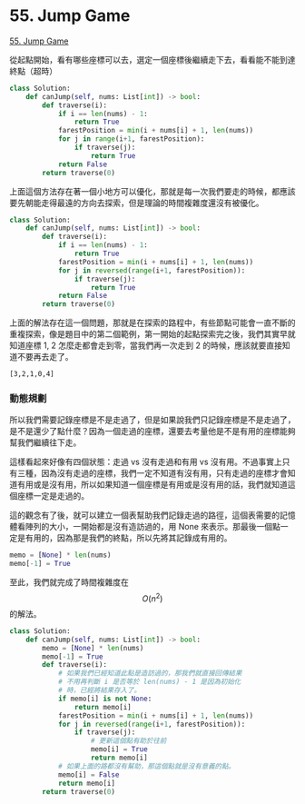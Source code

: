# 55. Jump Game

[55. Jump Game](https://leetcode.com/problems/jump-game/)

從起點開始，看有哪些座標可以去，選定一個座標後繼續走下去，看看能不能到達終點（超時）

```python
class Solution:
    def canJump(self, nums: List[int]) -> bool:    
        def traverse(i):
            if i == len(nums) - 1:
                return True
            farestPosition = min(i + nums[i] + 1, len(nums))
            for j in range(i+1, farestPosition):
                if traverse(j):
                    return True
            return False
        return traverse(0)
```

上面這個方法存在著一個小地方可以優化，那就是每一次我們要走的時候，都應該要先朝能走得最遠的方向去探索，但是理論的時間複雜度還沒有被優化。

```python
class Solution:
    def canJump(self, nums: List[int]) -> bool:    
        def traverse(i):
            if i == len(nums) - 1:
                return True
            farestPosition = min(i + nums[i] + 1, len(nums))
            for j in reversed(range(i+1, farestPosition)):
                if traverse(j):
                    return True
            return False
        return traverse(0)
```

上面的解法存在這一個問題，那就是在探索的路程中，有些節點可能會一直不斷的重複探索，像是題目中的第二個範例，第一開始的起點探索完之後，我們其實早就知道座標 1, 2 怎麼走都會走到零，當我們再一次走到 2 的時候，應該就要直接知道不要再去走了。

```text
[3,2,1,0,4]
```

### 動態規劃

所以我們需要記錄座標是不是走過了，但是如果說我們只記錄座標是不是走過了，是不是還少了點什麼？因為一個走過的座標，還要去考量他是不是有用的座標能夠幫我們繼續往下走。

這樣看起來好像有四個狀態：走過 vs 沒有走過和有用 vs 沒有用。不過事實上只有三種，因為沒有走過的座標，我們一定不知道有沒有用，只有走過的座標才會知道有用或是沒有用，所以如果知道一個座標是有用或是沒有用的話，我們就知道這個座標一定是走過的。

這的觀念有了後，就可以建立一個表幫助我們記錄走過的路徑，這個表需要的記憶體看陣列的大小，一開始都是沒有造訪過的，用 None 來表示。那最後一個點一定是有用的，因為那是我們的終點，所以先將其記錄成有用的。

```python
memo = [None] * len(nums)
memo[-1] = True
```

至此，我們就完成了時間複雜度在 $$O(n^2)$$ 的解法。

```python
class Solution:
    def canJump(self, nums: List[int]) -> bool:
        memo = [None] * len(nums)
        memo[-1] = True
        def traverse(i):
            # 如果我們已經知道此點是造訪過的，那我們就直接回傳結果
            # 不用再判斷 i 是否等於 len(nums) - 1 是因為初始化
            # 時，已經將結果存入了。
            if memo[i] is not None:
                return memo[i]
            farestPosition = min(i + nums[i] + 1, len(nums))
            for j in reversed(range(i+1, farestPosition)):
                if traverse(j):
                    # 更新這個點有助於往前
                    memo[i] = True
                    return memo[i]
            # 如果上面的路都沒有幫助，那這個點就是沒有意義的點。
            memo[i] = False
            return memo[i]
        return traverse(0)
```



